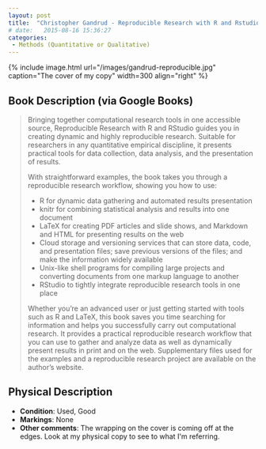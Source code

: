 ```yaml
---
layout: post
title:  "Christopher Gandrud - Reproducible Research with R and Rstudio"
# date:   2015-08-16 15:36:27
categories: 
 - Methods (Quantitative or Qualitative)
---
```



{% include image.html url="/images/gandrud-reproducible.jpg" caption="The cover of my copy" width=300 align="right" %}

## Book Description (via Google Books)

> Bringing together computational research tools in one accessible source, Reproducible Research with R and RStudio guides you in creating dynamic and highly reproducible research. Suitable for researchers in any quantitative empirical discipline, it presents practical tools for data collection, data analysis, and the presentation of results.
>
>With straightforward examples, the book takes you through a reproducible research workflow, showing you how to use:
>
>- R for dynamic data gathering and automated results presentation
>- knitr for combining statistical analysis and results into one document
>- LaTeX for creating PDF articles and slide shows, and Markdown and HTML for presenting results on the web
>- Cloud storage and versioning services that can store data, code, and presentation files; save previous versions of the files; and make the information widely available
>- Unix-like shell programs for compiling large projects and converting documents from one markup language to another
>- RStudio to tightly integrate reproducible research tools in one place
>
> Whether you’re an advanced user or just getting started with tools such as R and LaTeX, this book saves you time searching for information and helps you successfully carry out computational research. It provides a practical reproducible research workflow that you can use to gather and analyze data as well as dynamically present results in print and on the web. Supplementary files used for the examples and a reproducible research project are available on the author’s website.

## Physical Description

- **Condition**: Used, Good
- **Markings**: None
- **Other comments**: The wrapping on the cover is coming off at the edges. Look at my physical copy to see to what I'm referring.
